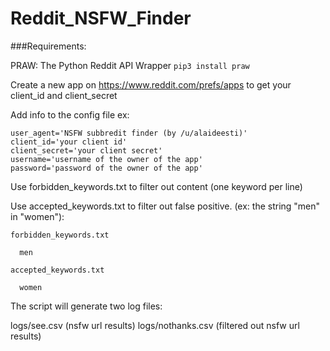 # Reddit_NSFW_Finder

###Requirements:

PRAW: The Python Reddit API Wrapper
```pip3 install praw```




Create a new app on https://www.reddit.com/prefs/apps to get your client_id and client_secret

Add info to the config file ex:

```
user_agent='NSFW subbredit finder (by /u/alaideesti)'
client_id='your client id'
client_secret='your client secret'
username='username of the owner of the app'
password='password of the owner of the app'
```

Use forbidden_keywords.txt to filter out content (one keyword per line)

Use accepted_keywords.txt to filter out false positive. (ex: the string "men" in "women"):

```
forbidden_keywords.txt

  men
```

```
accepted_keywords.txt

  women
```

The script will generate two log files:

logs/see.csv (nsfw url results)
logs/nothanks.csv (filtered out nsfw url results)
